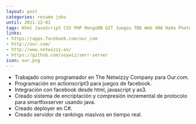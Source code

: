 ```yaml
---
layout: post
categories: resume jobs
until: 2011-12-01
tags: Html JavaScript CSS PHP MongoDB GIT Juegos TDD Web XNA HaXe Photoshop Linux OpenGL Opengl Shader Language
links:
- https://apps.facebook.com/our_com
- http://our.com/
- http://www.netwizzy.es/
- https://github.com/soywiz/smrr-server
icon: our.png
---
```


* Trabajado como programador en The Netwizzy Company para Our.com.
* Programación en actionscript3 para juegos de facebook.
* Integración con facebook desde html, javascript y as3.
* Creado sistema de encriptación y compresión incremental de protocolo para smartfoxserver usando java.
* Creado deployer en C#.
* Creado servidor de rankings masivos en tiempo real.